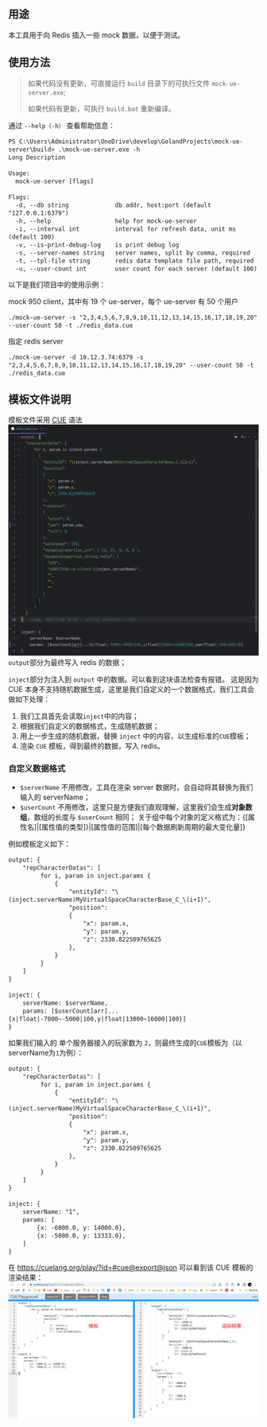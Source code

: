 ## 用途
本工具用于向 Redis 插入一些 mock 数据，以便于测试。

## 使用方法
> 如果代码没有更新，可直接运行 `build` 目录下的可执行文件 `mock-ue-server.exe`;
> 
> 如果代码有更新，可执行 `build.bat` 重新编译。

通过 `--help（-h）` 查看帮助信息：

```shell
PS C:\Users\Administrator\OneDrive\develop\GolandProjects\mock-ue-server\build> .\mock-ue-server.exe -h
Long Description 

Usage:
  mock-ue-server [flags]

Flags:
  -d, --db string             db addr, host:port (default "127.0.0.1:6379")
  -h, --help                  help for mock-ue-server
  -i, --interval int          interval for refresh data, unit ms (default 100)
  -v, --is-print-debug-log    is print debug log
  -s, --server-names string   server names, split by comma, required
  -t, --tpl-file string       redis data template file path, required
  -u, --user-count int        user count for each server (default 100)
```

以下是我们项目中的使用示例：

mock 950 client，其中有 19 个 ue-server，每个 ue-server 有 50 个用户
```shell
./mock-ue-server -s "2,3,4,5,6,7,8,9,10,11,12,13,14,15,16,17,18,19,20" --user-count 50 -t ./redis_data.cue
```
指定 redis server
```shell
./mock-ue-server -d 10.12.3.74:6379 -s "2,3,4,5,6,7,8,9,10,11,12,13,14,15,16,17,18,19,20" --user-count 50 -t ./redis_data.cue
```


## 模板文件说明
模板文件采用 [CUE](https://cuelang.org/) 语法
![img.png](img.png)
`output`部分为最终写入 redis 的数据；

`inject`部分为注入到 `output` 中的数据。可以看到这块语法检查有报错。
这是因为 CUE 本身不支持随机数据生成，这里是我们自定义的一个数据格式，我们工具会做如下处理：
1. 我们工具首先会读取`inject`中的内容；
2. 根据我们自定义的数据格式，生成随机数据；
3. 用上一步生成的随机数据，替换 `inject` 中的内容，以生成标准的`CUE`模板；
4. 渲染 `CUE` 模板，得到最终的数据，写入 redis。 

### 自定义数据格式
- `$serverName` 不用修改，工具在渲染 server 数据时，会自动将其替换为我们输入的 serverName；
- `$userCount` 不用修改，这里只是方便我们直观理解，这里我们会生成**对象数组**，数组的长度与 `$userCount` 相同；
   关于组中每个对象的定义格式为：{[属性名]|[属性值的类型]}|[属性值的范围]|[每个数据刷新周期的最大变化量]}

例如模板定义如下：
```
output: {
    "repCharacterDatas": [
         for i, param in inject.params {
             {
                 "entityId": "\(inject.serverName)MyVirtualSpaceCharacterBase_C_\(i+1)",
                 "position":
                 {
                     "x": param.x,
                     "y": param.y,
                     "z": 2330.822509765625
                 },
             }
         }
    ]
}

inject: {
    serverName: $serverName,
    params: [$userCount]arr[...{x|float|-7000~-5000|100,y|float|13000~16000|100}]
}
```
如果我们输入的 单个服务器接入的玩家数为 `2`，则最终生成的`CUE`模板为（以serverName为`1`为例）：
```cue
output: {
    "repCharacterDatas": [
         for i, param in inject.params {
             {
                 "entityId": "\(inject.serverName)MyVirtualSpaceCharacterBase_C_\(i+1)",
                 "position":
                 {
                     "x": param.x,
                     "y": param.y,
                     "z": 2330.822509765625
                 },
             }
         }
    ]
}

inject: {
    serverName: "1",
    params: [
        {x: -6000.0, y: 14000.0},
        {x: -5000.0, y: 13333.0},   
    ]
}
```
在 https://cuelang.org/play/?id=#cue@export@json 可以看到该 CUE 模板的渲染结果：
![img_1.png](img_1.png)